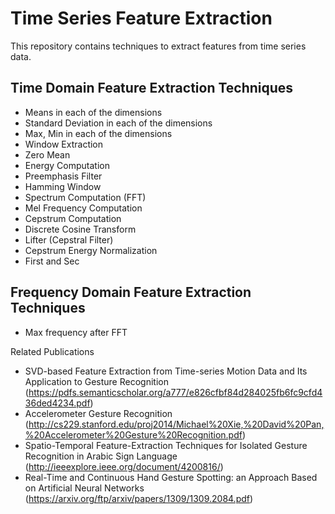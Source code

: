 # Time Series Feature Extraction
This repository contains techniques to extract features from time series data.

## Time Domain Feature Extraction Techniques


* Means in each of the dimensions
* Standard Deviation in each of the dimensions
* Max, Min in each of the dimensions
* Window Extraction
* Zero Mean
* Energy Computation
* Preemphasis Filter
* Hamming Window
* Spectrum Computation (FFT)
* Mel Frequency Computation
* Cepstrum Computation
* Discrete Cosine Transform
* Lifter (Cepstral Filter)
* Cepstrum Energy Normalization
* First and Sec

## Frequency Domain Feature Extraction Techniques

* Max frequency after FFT 


Related Publications
- SVD-based Feature Extraction from Time-series Motion Data and Its Application to Gesture Recognition (https://pdfs.semanticscholar.org/a777/e826cfbf84d284025fb6fc9cfd436ded4234.pdf) 
- Accelerometer Gesture Recognition (http://cs229.stanford.edu/proj2014/Michael%20Xie,%20David%20Pan,%20Accelerometer%20Gesture%20Recognition.pdf)
- Spatio-Temporal Feature-Extraction Techniques for Isolated Gesture Recognition in Arabic Sign Language (http://ieeexplore.ieee.org/document/4200816/)
- Real-Time and Continuous Hand Gesture Spotting: an Approach Based on Artificial Neural Networks (https://arxiv.org/ftp/arxiv/papers/1309/1309.2084.pdf)
